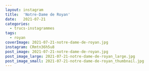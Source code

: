 ```yaml
---
layout: instagram
title:  'Notre-Dame de Royan'
date:   2021-07-21
categories: 
  - trucs-instagrammes
tags:
  - royan
coverImage: 2021-07-21-notre-dame-de-royan.jpg
instagram: CRmtn36h5u8
post_image: 2021-07-21-notre-dame-de-royan.jpg
post_image_large: 2021-07-21-notre-dame-de-royan_large.jpg
post_image_small: 2021-07-21-notre-dame-de-royan_thumbnail.jpg
---
```




